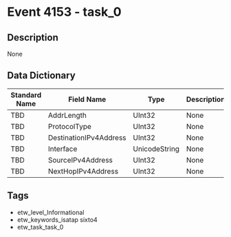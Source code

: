 # Event 4153 - task_0

## Description
None

## Data Dictionary
|Standard Name|Field Name|Type|Description|Sample Value|
|---|---|---|---|---|
|TBD|AddrLength|UInt32|None|`None`|
|TBD|ProtocolType|UInt32|None|`None`|
|TBD|DestinationIPv4Address|UInt32|None|`None`|
|TBD|Interface|UnicodeString|None|`None`|
|TBD|SourceIPv4Address|UInt32|None|`None`|
|TBD|NextHopIPv4Address|UInt32|None|`None`|

## Tags
* etw_level_Informational
* etw_keywords_isatap sixto4
* etw_task_task_0